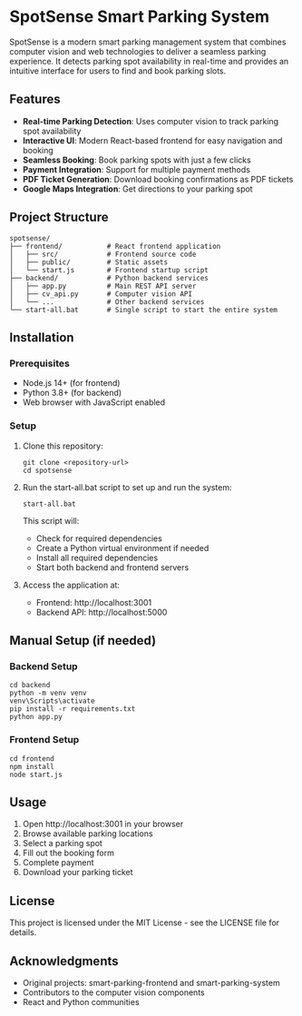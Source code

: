 # SpotSense Smart Parking System

SpotSense is a modern smart parking management system that combines computer vision and web technologies to deliver a seamless parking experience. It detects parking spot availability in real-time and provides an intuitive interface for users to find and book parking slots.

## Features

- **Real-time Parking Detection**: Uses computer vision to track parking spot availability
- **Interactive UI**: Modern React-based frontend for easy navigation and booking
- **Seamless Booking**: Book parking spots with just a few clicks
- **Payment Integration**: Support for multiple payment methods
- **PDF Ticket Generation**: Download booking confirmations as PDF tickets
- **Google Maps Integration**: Get directions to your parking spot

## Project Structure

```
spotsense/
├── frontend/           # React frontend application
│   ├── src/            # Frontend source code
│   ├── public/         # Static assets
│   └── start.js        # Frontend startup script
├── backend/            # Python backend services
│   ├── app.py          # Main REST API server
│   ├── cv_api.py       # Computer vision API
│   └── ...             # Other backend services
└── start-all.bat       # Single script to start the entire system
```

## Installation

### Prerequisites

- Node.js 14+ (for frontend)
- Python 3.8+ (for backend)
- Web browser with JavaScript enabled

### Setup

1. Clone this repository:
   ```
   git clone <repository-url>
   cd spotsense
   ```

2. Run the start-all.bat script to set up and run the system:
   ```
   start-all.bat
   ```

   This script will:
   - Check for required dependencies
   - Create a Python virtual environment if needed
   - Install all required dependencies
   - Start both backend and frontend servers

3. Access the application at:
   - Frontend: http://localhost:3001
   - Backend API: http://localhost:5000

## Manual Setup (if needed)

### Backend Setup

```
cd backend
python -m venv venv
venv\Scripts\activate
pip install -r requirements.txt
python app.py
```

### Frontend Setup

```
cd frontend
npm install
node start.js
```

## Usage

1. Open http://localhost:3001 in your browser
2. Browse available parking locations
3. Select a parking spot
4. Fill out the booking form
5. Complete payment
6. Download your parking ticket

## License

This project is licensed under the MIT License - see the LICENSE file for details.

## Acknowledgments

- Original projects: smart-parking-frontend and smart-parking-system
- Contributors to the computer vision components
- React and Python communities 